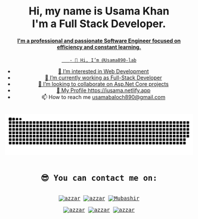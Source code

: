 <div align="center">
<h1 align="center"><br>Hi, my name is Usama Khan
  <br>
I'm a Full Stack Developer.</h1>

</div>

<div align="center">
  <a href="https://github.com/iamohsin">
<!--   <img  src="https://avatars.githubusercontent.com/u/59395132?v=4" -->
<!--        alt="ME" /></a> -->
</div>
<h4 align="center">
I'm a professional and passionate Software Engineer focused on efficiency and constant learning.</h4>

<div align="center">
 <!-- <a href="https://github.com/iamohsin">
  <img  src="https://github.com/1999AZZAR/1999AZZAR/blob/main/resources/img/grid-snake.svg"
       alt="snake" /></a> -->
       
       - 👋 Hi, I’m @Usama890-lab
- 👀 I’m interested in Web Development
- 🌱 I’m currently working as Full-Stack Developer
- 💞️ I’m looking to collaborate on Asp.Net Core projects
- 👀 My Profile https://iusama.netlify.app
- 📫 How to reach me usamabaloch890@gmail.com
</div>

<br>
<div align="center">
  <a href="https://github.com/Mubashirsw27">
  <img  src="https://github.com/1999AZZAR/1999AZZAR/blob/main/resources/img/grid-snake.svg"
       alt="snake" /></a>
</div>

<br>
<div>
  <samp>
    <h2 align="center">😎 You can contact me on:</h2>
    <p align="center">
      <br/>
      <a href="https://www.linkedin.com/in/usama-khan-baloch-86a5301b3/" target="_blank"><img align="center"
         src="https://img.shields.io/badge/linkedin-%231DA1F2.svg?style=for-the-badge&logo=linkedin&logoColor=white"
         alt="azzar" height="30"/></a>
      <a href="https://www.facebook.com/m.usama.khan.654/" target="_blank"><img align="center"
         src="https://img.shields.io/badge/facebook-4267B2.svg?style=for-the-badge&logo=facebook&logoColor=white"
         alt="azzar" height="30"/></a>
      <a href="https://mailto:usamabaloch890@gmail.com" target="blank"><img align="center"
         src="https://img.shields.io/badge/gmail-EA4335.svg?style=for-the-badge&logo=gmail&logoColor=white"
         alt="Mubashir" height="30"/></a>
    </p>
<p align="center">
      <a href="https://www.instagram.com/mubi.says/?hl=en" target="_blank"><img align="center"
         src="https://img.shields.io/badge/instagram-%23E4405F.svg?style=for-the-badge&logo=Instagram&logoColor=white"
         alt="azzar" height="30"/></a>
      <a href="https://wa.me/+923444441654" target="_blank"><img align="center"
         src="https://img.shields.io/badge/whatsapp-4B7F1.svg?style=for-the-badge&logo=whatsapp&logoColor=white"
         alt="azzar" height="30"/></a>
      <a href="https://twitter.com/@iusamabaloch" target="_blank"><img align="center"
         src="https://img.shields.io/badge/twitter-1DA1F2.svg?style=for-the-badge&logo=twitter&logoColor=white"
         alt="azzar" height="30"/></a>
      <br>
    </p>
  </samp>
</div>
<br>
<div>

